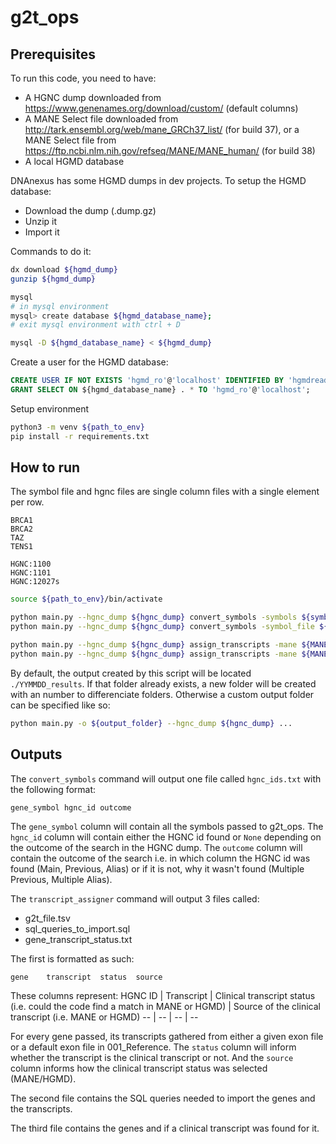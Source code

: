 # g2t_ops

## Prerequisites

To run this code, you need to have:

- A HGNC dump downloaded from https://www.genenames.org/download/custom/ (default columns)
- A MANE Select file downloaded from http://tark.ensembl.org/web/mane_GRCh37_list/ (for build 37), or a MANE Select file from https://ftp.ncbi.nlm.nih.gov/refseq/MANE/MANE_human/ (for build 38)
- A local HGMD database

DNAnexus has some HGMD dumps in dev projects. To setup the HGMD database:

- Download the dump (.dump.gz)
- Unzip it
- Import it

Commands to do it:

```bash
dx download ${hgmd_dump}
gunzip ${hgmd_dump}

mysql
# in mysql environment
mysql> create database ${hgmd_database_name};
# exit mysql environment with ctrl + D

mysql -D ${hgmd_database_name} < ${hgmd_dump}
```

Create a user for the HGMD database:

```sql
CREATE USER IF NOT EXISTS 'hgmd_ro'@'localhost' IDENTIFIED BY 'hgmdreadonly';
GRANT SELECT ON ${hgmd_database_name} . * TO 'hgmd_ro'@'localhost';
```

Setup environment

```bash
python3 -m venv ${path_to_env}
pip install -r requirements.txt
```

## How to run

The symbol file and hgnc files are single column files with a single element per row.

```
BRCA1
BRCA2
TAZ
TENS1
```

```
HGNC:1100
HGNC:1101
HGNC:12027s
```

```bash
source ${path_to_env}/bin/activate

python main.py --hgnc_dump ${hgnc_dump} convert_symbols -symbols ${symbol} ${symbol} ...
python main.py --hgnc_dump ${hgnc_dump} convert_symbols -symbol_file ${symbol_file}

python main.py --hgnc_dump ${hgnc_dump} assign_transcripts -mane ${MANE_Select_file} -hgmd ${database_name} ${database_usr} ${database_pwd} -hgnc_ids ${hgnc_id} ${hgnc_id} ...
python main.py --hgnc_dump ${hgnc_dump} assign_transcripts -mane ${MANE_Select_file} -hgmd ${database_name} ${database_usr} ${database_pwd} -hgnc_file ${hgnc_file}
```

By default, the output created by this script will be located `./YYMMDD_results`. If that folder already exists, a new folder will be created with an number to differenciate folders.
Otherwise a custom output folder can be specified like so:

```bash
python main.py -o ${output_folder} --hgnc_dump ${hgnc_dump} ...
```

## Outputs

The `convert_symbols` command will output one file called `hgnc_ids.txt` with the following format:

```
gene_symbol hgnc_id outcome
```

The `gene_symbol` column will contain all the symbols passed to g2t_ops.
The `hgnc_id` column will contain either the HGNC id found or `None` depending on the outcome of the search in the HGNC dump.
The `outcome` column will contain the outcome of the search i.e. in which column the HGNC id was found (Main, Previous, Alias) or if it is not, why it wasn't found (Multiple Previous, Multiple Alias).

The `transcript_assigner` command will output 3 files called:

- g2t_file.tsv
- sql_queries_to_import.sql
- gene_transcript_status.txt

The first is formatted as such:

```
gene    transcript  status  source
```
These columns represent:
HGNC ID | Transcript | Clinical transcript status (i.e. could the code find a match in MANE or HGMD) | Source of the clinical transcript (i.e. MANE or HGMD)
-- | -- | -- | --

For every gene passed, its transcripts gathered from either a given exon file or a default exon file in 001_Reference. The `status` column will inform whether the transcript is the clinical transcript or not. And the `source` column informs how the clinical transcript status was selected (MANE/HGMD).

The second file contains the SQL queries needed to import the genes and the transcripts.

The third file contains the genes and if a clinical transcript was found for it.
